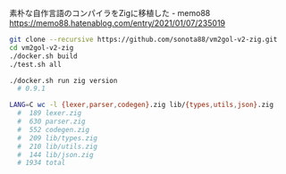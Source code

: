 素朴な自作言語のコンパイラをZigに移植した - memo88  
https://memo88.hatenablog.com/entry/2021/01/07/235019

```sh
git clone --recursive https://github.com/sonota88/vm2gol-v2-zig.git
cd vm2gol-v2-zig
./docker.sh build
./test.sh all
```

```sh
./docker.sh run zig version
  # 0.9.1

LANG=C wc -l {lexer,parser,codegen}.zig lib/{types,utils,json}.zig
  #  189 lexer.zig
  #  630 parser.zig
  #  552 codegen.zig
  #  209 lib/types.zig
  #  210 lib/utils.zig
  #  144 lib/json.zig
  # 1934 total
```
